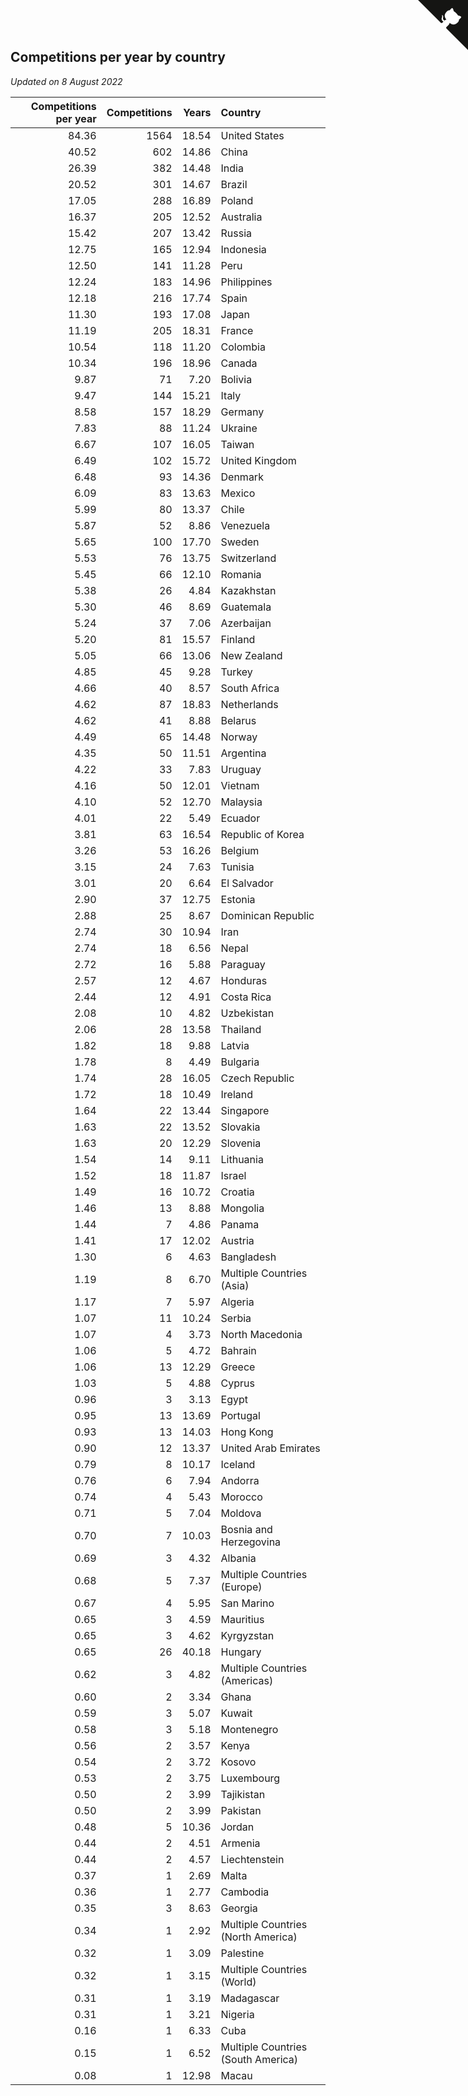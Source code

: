 ## Competitions per year by country

*Updated on  8 August 2022*

| Competitions per year | Competitions | Years | Country |
| ---: | ---: | ---: | :--- |
| 84.36 | 1564 | 18.54 | United States |
| 40.52 | 602 | 14.86 | China |
| 26.39 | 382 | 14.48 | India |
| 20.52 | 301 | 14.67 | Brazil |
| 17.05 | 288 | 16.89 | Poland |
| 16.37 | 205 | 12.52 | Australia |
| 15.42 | 207 | 13.42 | Russia |
| 12.75 | 165 | 12.94 | Indonesia |
| 12.50 | 141 | 11.28 | Peru |
| 12.24 | 183 | 14.96 | Philippines |
| 12.18 | 216 | 17.74 | Spain |
| 11.30 | 193 | 17.08 | Japan |
| 11.19 | 205 | 18.31 | France |
| 10.54 | 118 | 11.20 | Colombia |
| 10.34 | 196 | 18.96 | Canada |
| 9.87 | 71 | 7.20 | Bolivia |
| 9.47 | 144 | 15.21 | Italy |
| 8.58 | 157 | 18.29 | Germany |
| 7.83 | 88 | 11.24 | Ukraine |
| 6.67 | 107 | 16.05 | Taiwan |
| 6.49 | 102 | 15.72 | United Kingdom |
| 6.48 | 93 | 14.36 | Denmark |
| 6.09 | 83 | 13.63 | Mexico |
| 5.99 | 80 | 13.37 | Chile |
| 5.87 | 52 | 8.86 | Venezuela |
| 5.65 | 100 | 17.70 | Sweden |
| 5.53 | 76 | 13.75 | Switzerland |
| 5.45 | 66 | 12.10 | Romania |
| 5.38 | 26 | 4.84 | Kazakhstan |
| 5.30 | 46 | 8.69 | Guatemala |
| 5.24 | 37 | 7.06 | Azerbaijan |
| 5.20 | 81 | 15.57 | Finland |
| 5.05 | 66 | 13.06 | New Zealand |
| 4.85 | 45 | 9.28 | Turkey |
| 4.66 | 40 | 8.57 | South Africa |
| 4.62 | 87 | 18.83 | Netherlands |
| 4.62 | 41 | 8.88 | Belarus |
| 4.49 | 65 | 14.48 | Norway |
| 4.35 | 50 | 11.51 | Argentina |
| 4.22 | 33 | 7.83 | Uruguay |
| 4.16 | 50 | 12.01 | Vietnam |
| 4.10 | 52 | 12.70 | Malaysia |
| 4.01 | 22 | 5.49 | Ecuador |
| 3.81 | 63 | 16.54 | Republic of Korea |
| 3.26 | 53 | 16.26 | Belgium |
| 3.15 | 24 | 7.63 | Tunisia |
| 3.01 | 20 | 6.64 | El Salvador |
| 2.90 | 37 | 12.75 | Estonia |
| 2.88 | 25 | 8.67 | Dominican Republic |
| 2.74 | 30 | 10.94 | Iran |
| 2.74 | 18 | 6.56 | Nepal |
| 2.72 | 16 | 5.88 | Paraguay |
| 2.57 | 12 | 4.67 | Honduras |
| 2.44 | 12 | 4.91 | Costa Rica |
| 2.08 | 10 | 4.82 | Uzbekistan |
| 2.06 | 28 | 13.58 | Thailand |
| 1.82 | 18 | 9.88 | Latvia |
| 1.78 | 8 | 4.49 | Bulgaria |
| 1.74 | 28 | 16.05 | Czech Republic |
| 1.72 | 18 | 10.49 | Ireland |
| 1.64 | 22 | 13.44 | Singapore |
| 1.63 | 22 | 13.52 | Slovakia |
| 1.63 | 20 | 12.29 | Slovenia |
| 1.54 | 14 | 9.11 | Lithuania |
| 1.52 | 18 | 11.87 | Israel |
| 1.49 | 16 | 10.72 | Croatia |
| 1.46 | 13 | 8.88 | Mongolia |
| 1.44 | 7 | 4.86 | Panama |
| 1.41 | 17 | 12.02 | Austria |
| 1.30 | 6 | 4.63 | Bangladesh |
| 1.19 | 8 | 6.70 | Multiple Countries (Asia) |
| 1.17 | 7 | 5.97 | Algeria |
| 1.07 | 11 | 10.24 | Serbia |
| 1.07 | 4 | 3.73 | North Macedonia |
| 1.06 | 5 | 4.72 | Bahrain |
| 1.06 | 13 | 12.29 | Greece |
| 1.03 | 5 | 4.88 | Cyprus |
| 0.96 | 3 | 3.13 | Egypt |
| 0.95 | 13 | 13.69 | Portugal |
| 0.93 | 13 | 14.03 | Hong Kong |
| 0.90 | 12 | 13.37 | United Arab Emirates |
| 0.79 | 8 | 10.17 | Iceland |
| 0.76 | 6 | 7.94 | Andorra |
| 0.74 | 4 | 5.43 | Morocco |
| 0.71 | 5 | 7.04 | Moldova |
| 0.70 | 7 | 10.03 | Bosnia and Herzegovina |
| 0.69 | 3 | 4.32 | Albania |
| 0.68 | 5 | 7.37 | Multiple Countries (Europe) |
| 0.67 | 4 | 5.95 | San Marino |
| 0.65 | 3 | 4.59 | Mauritius |
| 0.65 | 3 | 4.62 | Kyrgyzstan |
| 0.65 | 26 | 40.18 | Hungary |
| 0.62 | 3 | 4.82 | Multiple Countries (Americas) |
| 0.60 | 2 | 3.34 | Ghana |
| 0.59 | 3 | 5.07 | Kuwait |
| 0.58 | 3 | 5.18 | Montenegro |
| 0.56 | 2 | 3.57 | Kenya |
| 0.54 | 2 | 3.72 | Kosovo |
| 0.53 | 2 | 3.75 | Luxembourg |
| 0.50 | 2 | 3.99 | Tajikistan |
| 0.50 | 2 | 3.99 | Pakistan |
| 0.48 | 5 | 10.36 | Jordan |
| 0.44 | 2 | 4.51 | Armenia |
| 0.44 | 2 | 4.57 | Liechtenstein |
| 0.37 | 1 | 2.69 | Malta |
| 0.36 | 1 | 2.77 | Cambodia |
| 0.35 | 3 | 8.63 | Georgia |
| 0.34 | 1 | 2.92 | Multiple Countries (North America) |
| 0.32 | 1 | 3.09 | Palestine |
| 0.32 | 1 | 3.15 | Multiple Countries (World) |
| 0.31 | 1 | 3.19 | Madagascar |
| 0.31 | 1 | 3.21 | Nigeria |
| 0.16 | 1 | 6.33 | Cuba |
| 0.15 | 1 | 6.52 | Multiple Countries (South America) |
| 0.08 | 1 | 12.98 | Macau |


<a href="https://github.com/JustinTimeCuber/wca_statistics" class="github-corner" aria-label="View source on Github"><svg width="80" height="80" viewBox="0 0 250 250" style="fill:#151513; color:#fff; position: absolute; top: 0; border: 0; right: 0;" aria-hidden="true"><path d="M0,0 L115,115 L130,115 L142,142 L250,250 L250,0 Z"></path><path d="M128.3,109.0 C113.8,99.7 119.0,89.6 119.0,89.6 C122.0,82.7 120.5,78.6 120.5,78.6 C119.2,72.0 123.4,76.3 123.4,76.3 C127.3,80.9 125.5,87.3 125.5,87.3 C122.9,97.6 130.6,101.9 134.4,103.2" fill="currentColor" style="transform-origin: 130px 106px;" class="octo-arm"></path><path d="M115.0,115.0 C114.9,115.1 118.7,116.5 119.8,115.4 L133.7,101.6 C136.9,99.2 139.9,98.4 142.2,98.6 C133.8,88.0 127.5,74.4 143.8,58.0 C148.5,53.4 154.0,51.2 159.7,51.0 C160.3,49.4 163.2,43.6 171.4,40.1 C171.4,40.1 176.1,42.5 178.8,56.2 C183.1,58.6 187.2,61.8 190.9,65.4 C194.5,69.0 197.7,73.2 200.1,77.6 C213.8,80.2 216.3,84.9 216.3,84.9 C212.7,93.1 206.9,96.0 205.4,96.6 C205.1,102.4 203.0,107.8 198.3,112.5 C181.9,128.9 168.3,122.5 157.7,114.1 C157.9,116.9 156.7,120.9 152.7,124.9 L141.0,136.5 C139.8,137.7 141.6,141.9 141.8,141.8 Z" fill="currentColor" class="octo-body"></path></svg></a><style>.github-corner:hover .octo-arm{animation:octocat-wave 560ms ease-in-out}@keyframes octocat-wave{0%,100%{transform:rotate(0)}20%,60%{transform:rotate(-25deg)}40%,80%{transform:rotate(10deg)}}@media (max-width:500px){.github-corner:hover .octo-arm{animation:none}.github-corner .octo-arm{animation:octocat-wave 560ms ease-in-out}}</style>
